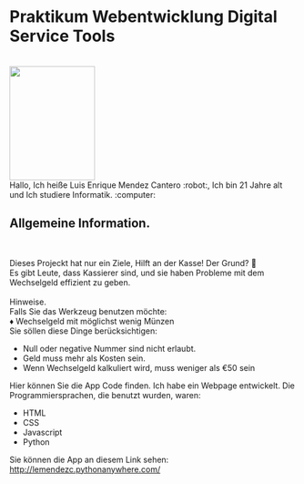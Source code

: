 # Praktikum Webentwicklung Digital Service Tools

<br>
<img src="https://user-images.githubusercontent.com/22123977/97799106-2633cd80-1c2c-11eb-81ca-d26c5fdb1bca.jpeg" data-canonical-src="https://user-images.githubusercontent.com/22123977/97799106-2633cd80-1c2c-11eb-81ca-d26c5fdb1bca.jpeg" width="150" height="200" />

<br>
Hallo, Ich heiße Luis Enrique Mendez Cantero :robot:, Ich bin 21 Jahre alt und Ich studiere Informatik. :computer:
<br>

## Allgemeine Information.

<br>

Dieses Projeckt hat nur ein Ziele, Hilft an der Kasse!
Der Grund? :thinking: <br>
Es gibt Leute, dass Kassierer sind, und sie haben Probleme mit dem Wechselgeld effizient zu geben.
<br>
<br>
Hinweise.
<br>
Falls Sie das Werkzeug benutzen möchte:
<br>
♦ Wechselgeld mit möglichst wenig Münzen
<br>
Sie söllen diese Dinge berücksichtigen:
<br>
* Null oder negative Nummer sind nicht erlaubt.
* Geld muss mehr als Kosten sein.
* Wenn Wechselgeld kalkuliert wird, muss weniger als €50 sein

Hier können Sie die App Code finden. Ich habe ein Webpage entwickelt. Die Programmiersprachen, die benutzt wurden, waren:
<br>
* HTML
* CSS
* Javascript
* Python

Sie können die App an diesem Link sehen: http://lemendezc.pythonanywhere.com/
